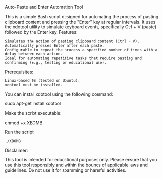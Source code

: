 Auto-Paste and Enter Automation Tool

This is a simple Bash script designed for automating the process of pasting clipboard content and pressing the "Enter" key at regular intervals. It uses the xdotool utility to simulate keyboard events, specifically Ctrl + V (paste) followed by the Enter key.
Features:

    Simulates the action of pasting clipboard content (Ctrl + V).
    Automatically presses Enter after each paste.
    Configurable to repeat the process a specified number of times with a delay between each action.
    Ideal for automating repetitive tasks that require pasting and confirming (e.g., testing or educational use).

Prerequisites:

    Linux-based OS (tested on Ubuntu).
    xdotool must be installed.

You can install xdotool using the following command:

sudo apt-get install xdotool

Make the script executable:

chmod +x XBOMB

Run the script:

    ./XBOMB

Disclaimer:

This tool is intended for educational purposes only. Please ensure that you use this tool responsibly and within the bounds of applicable laws and guidelines. Do not use it for spamming or harmful activities.
